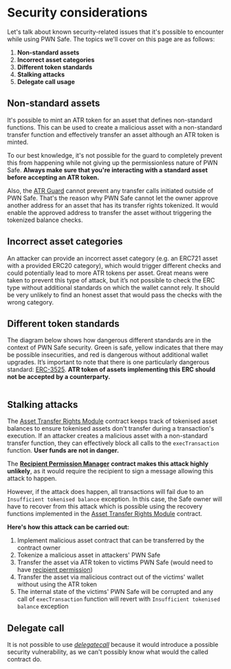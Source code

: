 # Security considerations

Let's talk about known security-related issues that it's possible to encounter while using PWN Safe. The topics we'll cover on this page are as follows:

1. **Non-standard assets**
2. **Incorrect asset categories**
3. **Different token standards**
4. **Stalking attacks**
5. **Delegate call usage**

## Non-standard assets

It's possible to mint an ATR token for an asset that defines non-standard functions. This can be used to create a malicious asset with a non-standard transfer function and effectively transfer an asset although an ATR token is minted.

To our best knowledge, it's not possible for the guard to completely prevent this from happening while not giving up the permissionless nature of PWN Safe. **Always make sure that you're interacting with a standard asset before accepting an ATR token.**

Also, the [ATR Guard](smart-contract-reference/atr-guard/) cannot prevent any transfer calls initiated outside of PWN Safe. That's the reason why PWN Safe cannot let the owner approve another address for an asset that has its transfer rights tokenized. It would enable the approved address to transfer the asset without triggering the tokenized balance checks.&#x20;

## **Incorrect asset categories**

An attacker can provide an incorrect asset category (e.g. an ERC721 asset with a provided ERC20 category), which would trigger different checks and could potentially lead to more ATR tokens per asset. Great means were taken to prevent this type of attack, but it’s not possible to check the ERC type without additional standards on which the wallet cannot rely. It should be very unlikely to find an honest asset that would pass the checks with the wrong category.

## Different token standards

The diagram below shows how dangerous different standards are in the context of PWN Safe security. Green is safe, yellow indicates that there may be possible insecurities, and red is dangerous without additional wallet upgrades. It’s important to note that there is one particularly dangerous standard: [ERC-3525](https://eips.ethereum.org/EIPS/eip-3525). **ATR token of assets implementing this ERC should not be accepted by a counterparty.**

<figure><img src="https://lh5.googleusercontent.com/akuVLDqW_Fo14qWv-4AKWmV3OYOCqse0BfK343ILlWJzrxGsMlvcaNLzJEZ6AXKMJsx_3L34JDQ1TXhbrWF2u4mJ-zWU-TfLZlbDbXkspQE5QKjWUDyeQ4ruPB91pdie7unjTbX-AwXxCvuPxygi0fVt9m5jVunvw-JzInpk39UkX8q4Ek3aK6QNJrud" alt=""><figcaption></figcaption></figure>

## **Stalking attacks**

The [Asset Transfer Rights Module](smart-contract-reference/atr-module/) contract keeps track of tokenised asset balances to ensure tokenised assets don't transfer during a transaction's execution. If an attacker creates a malicious asset with a non-standard transfer function, they can effectively block all calls to the `execTransaction` function. **User funds are not in danger.**

The [**Recipient Permission Manager**](smart-contract-reference/atr-module/recipient-permission-manager.md) **contract makes this attack highly unlikely**, as it would require the recipient to sign a message allowing this attack to happen.&#x20;

However, if the attack does happen, all transactions will fail due to an `Insufficient tokenised balance` exception. In this case, the Safe owner will have to recover from this attack which is possible using the recovery functions implemented in the [Asset Transfer Rights Module](smart-contract-reference/atr-module/) contract.

**Here's how this attack can be carried out:**

1. Implement malicious asset contract that can be transferred by the contract owner
2. Tokenize a malicious asset in attackers' PWN Safe
3. Transfer the asset via ATR token to victims PWN Safe (would need to have [recipient permission](smart-contract-reference/atr-module/recipient-permission-manager.md))
4. Transfer the asset via malicious contract out of the victims' wallet without using the ATR token
5. The internal state of the victims' PWN Safe will be corrupted and any call of `execTransaction` function will revert with `Insufficient tokenised balance` exception

## Delegate call

It is not possible to use [_delegatecall_](https://solidity-by-example.org/delegatecall/) because it would introduce a possible security vulnerability, as we can't possibly know what would the called contract do.
